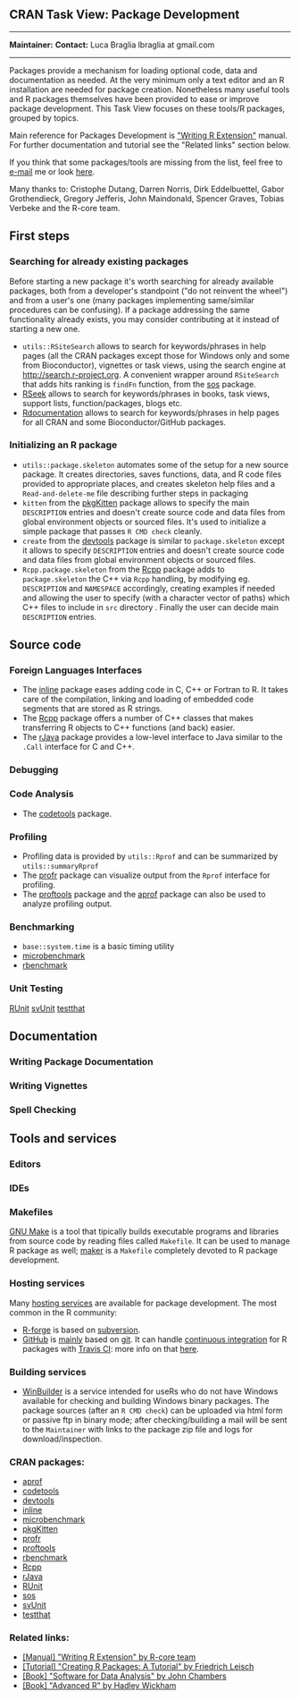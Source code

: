 CRAN Task View: Package Development
-----------------------------------

  ------------------------------------ ------------------------------------
  **Maintainer:**                      **Contact:**
  Luca Braglia                         lbraglia at gmail.com
  ------------------------------------ ------------------------------------

Packages provide a mechanism for loading optional code, data and
documentation as needed. At the very minimum only a text editor and an R
installation are needed for package creation. Nonetheless many useful
tools and R packages themselves have been provided to ease or improve
package development. This Task View focuses on these tools/R packages,
grouped by topics.

Main reference for Packages Development is ["Writing R
Extension"](http://cran.rstudio.com/doc/manuals/R-exts.html) manual. For
further documentation and tutorial see the "Related links" section
below.

If you think that some packages/tools are missing from the list, feel
free to [e-mail](mailto:lbraglia@gmail.com) me or look
[here](http://github.com/lbraglia/PackageDevelopmentTaskView/blob/master/CONTRIBUTING.md).

Many thanks to: Cristophe Dutang, Darren Norris, Dirk Eddelbuettel,
Gabor Grothendieck, Gregory Jefferis, John Maindonald, Spencer Graves,
Tobias Verbeke and the R-core team.

First steps
-----------

### Searching for already existing packages

Before starting a new package it's worth searching for already available
packages, both from a developer's standpoint ("do not reinvent the
wheel") and from a user's one (many packages implementing same/similar
procedures can be confusing). If a package addressing the same
functionality already exists, you may consider contributing at it
instead of starting a new one.

-   `utils::RSiteSearch` allows to search for keywords/phrases in help
    pages (all the CRAN packages except those for Windows only and some
    from Bioconductor), vignettes or task views, using the search engine
    at <http://search.r-project.org>. A convenient wrapper around
    `RSiteSearch` that adds hits ranking is `findFn` function, from the
    [sos](http://cran.rstudio.com/web/packages/sos/index.html) package.
-   [RSeek](http://rseek.org/) allows to search for keywords/phrases in
    books, task views, support lists, function/packages, blogs etc.
-   [Rdocumentation](http://rdocumentation.org/) allows to search for
    keywords/phrases in help pages for all CRAN and some
    Bioconductor/GitHub packages.

### Initializing an R package

-   `utils::package.skeleton` automates some of the setup for a new
    source package. It creates directories, saves functions, data, and R
    code files provided to appropriate places, and creates skeleton help
    files and a `Read-and-delete-me` file describing further steps in
    packaging
-   `kitten` from the
    [pkgKitten](http://cran.rstudio.com/web/packages/pkgKitten/index.html)
    package allows to specify the main `DESCRIPTION` entries and doesn't
    create source code and data files from global environment objects or
    sourced files. It's used to initialize a simple package that passes
    `R CMD check` cleanly.
-   `create` from the
    [devtools](http://cran.rstudio.com/web/packages/devtools/index.html)
    package is similar to `package.skeleton` except it allows to specify
    `DESCRIPTION` entries and doesn't create source code and data files
    from global environment objects or sourced files.
-   `Rcpp.package.skeleton` from the
    [Rcpp](http://cran.rstudio.com/web/packages/Rcpp/index.html) package
    adds to `package.skeleton` the C++ via `Rcpp` handling, by modifying
    eg. `DESCRIPTION` and `NAMESPACE` accordingly, creating examples if
    needed and allowing the user to specify (with a character vector of
    paths) which C++ files to include in `src` directory . Finally the
    user can decide main `DESCRIPTION` entries.

Source code
-----------

### Foreign Languages Interfaces

-   The [inline](http://cran.rstudio.com/web/packages/inline/index.html)
    package eases adding code in C, C++ or Fortran to R. It takes care
    of the compilation, linking and loading of embedded code segments
    that are stored as R strings.
-   The [Rcpp](http://cran.rstudio.com/web/packages/Rcpp/index.html)
    package offers a number of C++ classes that makes transferring R
    objects to C++ functions (and back) easier.
-   The [rJava](http://cran.rstudio.com/web/packages/rJava/index.html)
    package provides a low-level interface to Java similar to the
    `.Call` interface for C and C++.

### Debugging

### Code Analysis

-   The
    [codetools](http://cran.rstudio.com/web/packages/codetools/index.html)
    package.

### Profiling

-   Profiling data is provided by `utils::Rprof` and can be summarized
    by `utils::summaryRprof`
-   The [profr](http://cran.rstudio.com/web/packages/profr/index.html)
    package can visualize output from the `Rprof` interface for
    profiling.
-   The
    [proftools](http://cran.rstudio.com/web/packages/proftools/index.html)
    package and the
    [aprof](http://cran.rstudio.com/web/packages/aprof/index.html)
    package can also be used to analyze profiling output.

### Benchmarking

-   `base::system.time` is a basic timing utility
-   [microbenchmark](http://cran.rstudio.com/web/packages/microbenchmark/index.html)
-   [rbenchmark](http://cran.rstudio.com/web/packages/rbenchmark/index.html)

### Unit Testing

[RUnit](http://cran.rstudio.com/web/packages/RUnit/index.html)
[svUnit](http://cran.rstudio.com/web/packages/svUnit/index.html)
[testthat](http://cran.rstudio.com/web/packages/testthat/index.html)

Documentation
-------------

### Writing Package Documentation

### Writing Vignettes

### Spell Checking

Tools and services
------------------

### Editors

### IDEs

### Makefiles

[GNU Make](http://www.gnu.org/software/make/) is a tool that tipically
builds executable programs and libraries from source code by reading
files called `Makefile`. It can be used to manage R package as well;
[maker](http://github.com/ComputationalProteomicsUnit/maker) is a
`Makefile` completely devoted to R package development.

### Hosting services

Many [hosting
services](http://en.wikipedia.org/wiki/Comparison_of_open-source_software_hosting_facilities)
are available for package development. The most common in the R
community:

-   [R-forge](http://r-forge.r-project.org/) is based on
    [subversion](http://subversion.apache.org/).
-   [GitHub](http://github.com/) is
    [mainly](http://help.github.com/articles/support-for-subversion-clients)
    based on [git](http://git-scm.com/). It can handle [continuous
    integration](http://en.wikipedia.org/wiki/Continuous_integration)
    for R packages with [Travis CI](http://travis-ci.org/): more info on
    that [here](http://github.com/craigcitro/r-travis).

### Building services

-   [WinBuilder](http://win-builder.r-project.org/) is a service
    intended for useRs who do not have Windows available for checking
    and building Windows binary packages. The package sources (after an
    `R CMD check`) can be uploaded via html form or passive ftp in
    binary mode; after checking/building a mail will be sent to the
    `Maintainer` with links to the package zip file and logs for
    download/inspection.

### CRAN packages:

-   [aprof](http://cran.rstudio.com/web/packages/aprof/index.html)
-   [codetools](http://cran.rstudio.com/web/packages/codetools/index.html)
-   [devtools](http://cran.rstudio.com/web/packages/devtools/index.html)
-   [inline](http://cran.rstudio.com/web/packages/inline/index.html)
-   [microbenchmark](http://cran.rstudio.com/web/packages/microbenchmark/index.html)
-   [pkgKitten](http://cran.rstudio.com/web/packages/pkgKitten/index.html)
-   [profr](http://cran.rstudio.com/web/packages/profr/index.html)
-   [proftools](http://cran.rstudio.com/web/packages/proftools/index.html)
-   [rbenchmark](http://cran.rstudio.com/web/packages/rbenchmark/index.html)
-   [Rcpp](http://cran.rstudio.com/web/packages/Rcpp/index.html)
-   [rJava](http://cran.rstudio.com/web/packages/rJava/index.html)
-   [RUnit](http://cran.rstudio.com/web/packages/RUnit/index.html)
-   [sos](http://cran.rstudio.com/web/packages/sos/index.html)
-   [svUnit](http://cran.rstudio.com/web/packages/svUnit/index.html)
-   [testthat](http://cran.rstudio.com/web/packages/testthat/index.html)

### Related links:

-   [[Manual] "Writing R Extension" by R-core
    team](http://cran.rstudio.com/doc/manuals/R-exts.html)
-   [[Tutorial] "Creating R Packages: A Tutorial" by Friedrich
    Leisch](http://cran.rstudio.com/doc/contrib/Leisch-CreatingPackages.pdf)
-   [[Book] "Software for Data Analysis" by John
    Chambers](http://www.springer.com/mathematics/computational+science+%26+engineering/book/978-0-387-75935-7)
-   [[Book] "Advanced R" by Hadley Wickham](http://adv-r.had.co.nz)


